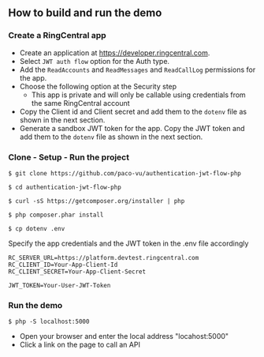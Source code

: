 ## How to build and run the demo

### Create a RingCentral app
* Create an application at https://developer.ringcentral.com.
* Select `JWT auth flow` option for the Auth type.
* Add the `ReadAccounts` and `ReadMessages` and `ReadCallLog` permissions for the app.
* Choose the following option at the Security step
  - This app is private and will only be callable using credentials from the same RingCentral account
* Copy the Client id and Client secret and add them to the `dotenv` file as shown in the next section.
* Generate a sandbox JWT token for the app. Copy the JWT token and add them to the `dotenv` file as shown in the next section.

### Clone - Setup - Run the project
```
$ git clone https://github.com/paco-vu/authentication-jwt-flow-php

$ cd authentication-jwt-flow-php

$ curl -sS https://getcomposer.org/installer | php

$ php composer.phar install

$ cp dotenv .env
```

Specify the app credentials and the JWT token in the .env file accordingly
```
RC_SERVER_URL=https://platform.devtest.ringcentral.com
RC_CLIENT_ID=Your-App-Client-Id
RC_CLIENT_SECRET=Your-App-Client-Secret

JWT_TOKEN=Your-User-JWT-Token
```

### Run the demo

```
$ php -S localhost:5000
```

* Open your browser and enter the local address "locahost:5000"
* Click a link on the page to call an API
